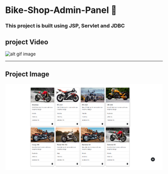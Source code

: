 # Bike-Shop-Admin-Panel 🌴
### This project is built using JSP, Servlet and JDBC

## project Video
![alt gif image](Github/video/video.gif)

---

## Project Image
![alt project image](Github/img/img.png)
